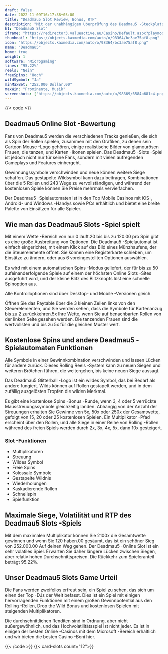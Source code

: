 ```yaml
---
draft: false
date: 2022-11-09T16:17:38+03:00
title: "Deadmau5 Slot Review, Bonus, RTP"
description: "Mit der unabhängigen Überprüfung des Deadmau5 -Steckplatzes aus dem Microgaming können Sie kostenlos oder echtes Geld spielen und hier einen Bonus erhalten!"
h1: "Deadmau5 Slot"
iframe: "https://redirector3.valueactive.eu/Casino/Default.aspx?playmode=demo&gameid=deadmau5Desktop&ul=en&applicationid=4123&serverid=15016"
thumbnail: "https://objects.kaxmedia.com/auto/o/98364/bc3ae75af8.png"
icon: "https://objects.kaxmedia.com/auto/o/98364/bc3ae75af8.png"
name: "Deadmau5"
home: true
weight: 1
software: "Microgaming"
lines: "95.22%"
reels: "Nein"
freeSpins: "Hoch"
wildSymbol: "Ja"
minMaxBet: "252.000 Dollar.00"
maxWin: "Prominente, Musik"
screenshots: ["https://objects.kaxmedia.com/auto/o/98369/6584b681c4.png"]
---
```


{{< code >}}<h2>Deadmau5 Online Slot -Bewertung</h2><p>Fans von Deadmau5 werden die verschiedenen Tracks genießen, die sich als Spin der Rollen spielen, zusammen mit den Grafiken, zu denen sein Cartoon Mouse -Logo gehören, einige realistische Bilder von glamourösen Frauen, die tanzen, und Karten -Ikonen spielen. Das Deadmau5 -Slots -Spiel ist jedoch nicht nur für seine Fans, sondern mit vielen aufregenden Gameplays und Features einhergeht.</p><p>Gewinnungssymbole verschwinden und neue können weitere Siege schaffen. Das gestapelte Wildsymbol kann dazu beitragen, Kombinationen über die 5 Rollen und 243 Wege zu vervollständigen, und während der kostenlosen Spiele können Sie Preise mehrmals vervielfachen.</p><p>Der Deadmau5 -Spielautomaten ist in den Top Mobile Casinos mit iOS-, Android- und Windows -Handys sowie PCs erhältlich und bietet eine breite Palette von Einsätzen für alle Spieler.</p><h2>Wie man das Deadmau5 Slots -Spiel spielt</h2><p>Mit einem Wette -Bereich von nur 0 läuft.20 bis bis zu 120.00 pro Spin gibt es eine große Ausbreitung von Optionen. Die Deadmau5 -Spielautomat ist einfach eingerichtet, mit einem Klick auf das Bild eines Münzhaufens, der die Steuerelemente öffnet. Sie können eine Registerkarte schieben, um Einsätze zu ändern, oder aus 6 voreingestellten Optionen auswählen.</p><p>Es wird mit einem automatischen Spins -Modus geliefert, der für bis zu 50 aufeinanderfolgende Spiele auf einem der höchsten Online Slots -Sites ausgeführt wird, und der kleine Blitz des Blitzknopfs löst eine schnelle Spinoption aus.</p><p>Alle Kontrolloptionen sind über Desktop- und Mobile -Versionen gleich.</p><p>Öffnen Sie das Paytable über die 3 kleinen Zeilen links von den Steuerelementen, und Sie werden sehen, dass die Symbole für Kartenanzug bis zu 2 zurückkehren.5x Ihre Wette, wenn Sie auf benachbarten Rollen von der linken Seite gesehen werden. Die tanzenden Frauen sind die wertvollsten und bis zu 5x für die gleichen Muster wert.</p><h2>Kostenlose Spins und andere Deadmau5 -Spielautomaten Funktionen</h2><p>Alle Symbole in einer Gewinnkombination verschwinden und lassen Lücken für andere zurück. Dieses Rolling Reels -System kann zu neuen Siegen und weiteren Brötchen führen, die weitergehen, bis keine neuen Siege aussagt.</p><p>Das Deadmau5 Glitterball -Logo ist ein wildes Symbol, das bei Bedarf als andere fungiert. Wilds können auf Rollen gestapelt werden, und in dem zufällig ausgelösten Tropfen die wilden Merkmal.</p><p>Es gibt eine kostenlose Spins -Bonus -Runde, wenn 3, 4 oder 5 verrückte Mausstreuungssymbole gleichzeitig landen. Abhängig von der Anzahl der Streuungen erhalten Sie Gewinne von 5x, 50x oder 250x der Gesamtwette, gefolgt von 15, 20 oder 25 kostenlosen Spielen. Ein Multiplikator -Pfad erscheint über den Rollen, und alle Siege in einer Reihe von Rolling -Rollen während des freien Spiels werden durch 2x, 3x, 4x, 5x, dann 10x gesteigert.</p><h3>
Slot -Funktionen</h3><ul>
<li></span>
Multiplikatoren</li>
<li></span>
Streuung</li>
<li></span>
Wildes Symbol</li>
<li></span>
Freie Spins</li>
<li></span>
Kolossale Symbole</li>
<li></span>
Gestapelte Wildnis</li>
<li></span>
Wiederholungen</li>
<li></span>
Kaskadierende Rollen</li>
<li></span>
Schnellspin</li>
<li></span>
Spielfunktion</li></ul><h2>Maximale Siege, Volatilität und RTP des Deadmau5 Slots -Spiels</h2><p>Mit dem maximalen Multiplikator können Sie 2100x die Gesamtwette gewinnen und wenn Sie 120 haben.00 gesäumt, das ist ein schöner Sieg von 252.000.00 Auf deinen Weg gehen. Der Deadmau5 -Online Slot ist ein sehr volatiles Spiel. Erwarten Sie daher längere Lücken zwischen Siegen, aber relativ hohen Durchschnittspreisen. Die Rückkehr zum Spieleranteil beträgt 95.22%.</p><h2>Unser Deadmau5 Slots Game Urteil</h2><p>Die Fans werden zweifellos erfreut sein, ein Spiel zu sehen, das sich um einen der Top -DJs der Welt befasst. Dies ist ein Spiel mit einigen hervorragenden Funktionen mit einem großen Gewinnpotential aus den Rolling -Rollen, Drop the Wild Bonus und kostenlosen Spielen mit steigenden Multiplikatoren.</p><p>Die durchschnittlichen Renditen sind in Ordnung, aber nicht außergewöhnlich, und das Hochvolatilitätsspiel ist nicht jeder. Es ist in einigen der besten Online -Casinos mit dem Microsoft -Bereich erhältlich und wir bieten die besten Casino -Boni hier.</p>{{< /code >}}
{{< card-slots count="12">}}